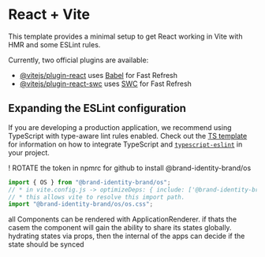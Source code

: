 # React + Vite

This template provides a minimal setup to get React working in Vite with HMR and some ESLint rules.

Currently, two official plugins are available:

- [@vitejs/plugin-react](https://github.com/vitejs/vite-plugin-react/blob/main/packages/plugin-react) uses [Babel](https://babeljs.io/) for Fast Refresh
- [@vitejs/plugin-react-swc](https://github.com/vitejs/vite-plugin-react/blob/main/packages/plugin-react-swc) uses [SWC](https://swc.rs/) for Fast Refresh

## Expanding the ESLint configuration

If you are developing a production application, we recommend using TypeScript with type-aware lint rules enabled. Check out the [TS template](https://github.com/vitejs/vite/tree/main/packages/create-vite/template-react-ts) for information on how to integrate TypeScript and [`typescript-eslint`](https://typescript-eslint.io) in your project.

! ROTATE the token in npmrc for github to install @brand-identity-brand/os
``` javascript 
import { OS } from "@brand-identity-brand/os";
// * in vite.config.js -> optimizeDeps: { include: ['@brand-identity-brand/os/os.css'] }
// * this allows vite to resolve this import path. 
import "@brand-identity-brand/os/os.css";
```


all Components can be rendered with ApplicationRenderer.
if thats the casem the component will gain the ability to share its states globally. hydrating states via props, then the internal of the apps can decide if the state should be synced